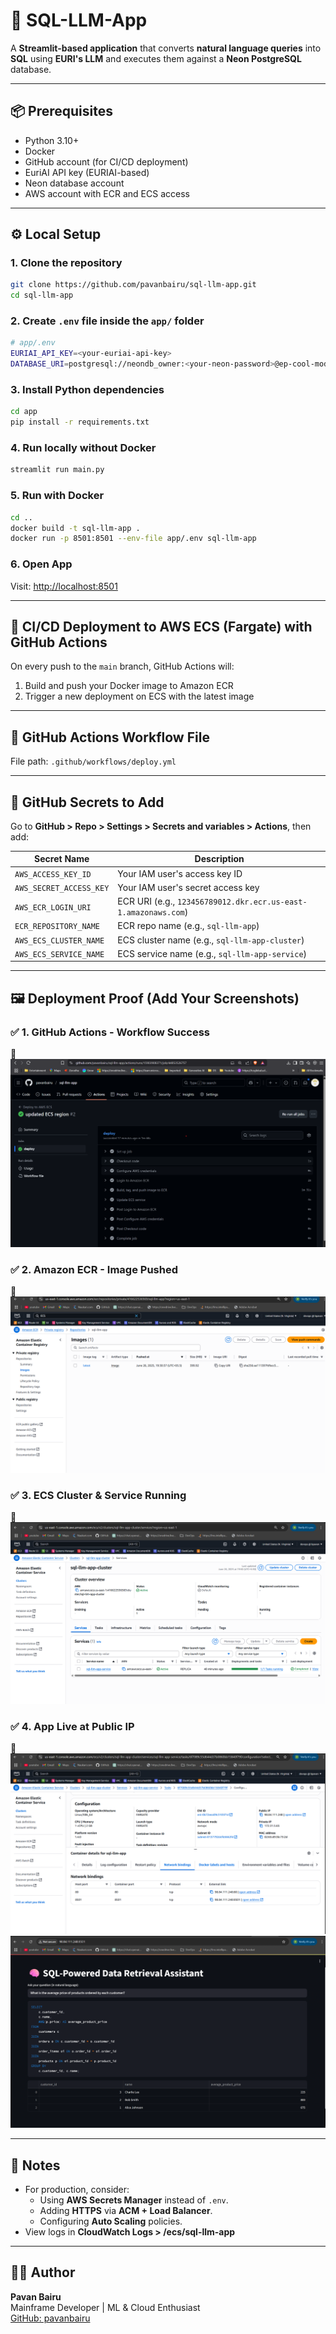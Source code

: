 
# 🧠 SQL-LLM-App

A **Streamlit-based application** that converts **natural language queries** into **SQL** using **EURI's LLM** and executes them against a **Neon PostgreSQL** database.

---

## 📦 Prerequisites

- Python 3.10+
- Docker
- GitHub account (for CI/CD deployment)
- EuriAI API key (EURIAI-based)
- Neon database account
- AWS account with ECR and ECS access

---

## ⚙️ Local Setup

### 1. Clone the repository

```bash
git clone https://github.com/pavanbairu/sql-llm-app.git
cd sql-llm-app
```

### 2. Create `.env` file inside the `app/` folder

```bash
# app/.env
EURIAI_API_KEY=<your-euriai-api-key>
DATABASE_URI=postgresql://neondb_owner:<your-neon-password>@ep-cool-mode-a4i17css-pooler.us-east-1.aws.neon.tech/neondb?sslmode=require
```

### 3. Install Python dependencies

```bash
cd app
pip install -r requirements.txt
```

### 4. Run locally without Docker

```bash
streamlit run main.py
```

### 5. Run with Docker

```bash
cd ..
docker build -t sql-llm-app .
docker run -p 8501:8501 --env-file app/.env sql-llm-app
```

### 6. Open App

Visit: [http://localhost:8501](http://localhost:8501)

---

## 🚀 CI/CD Deployment to AWS ECS (Fargate) with GitHub Actions

On every push to the `main` branch, GitHub Actions will:

1. Build and push your Docker image to Amazon ECR
2. Trigger a new deployment on ECS with the latest image

---

## 📁 GitHub Actions Workflow File

File path: `.github/workflows/deploy.yml`

---

## 🔐 GitHub Secrets to Add

Go to **GitHub > Repo > Settings > Secrets and variables > Actions**, then add:

| Secret Name               | Description                                  |
|---------------------------|----------------------------------------------|
| `AWS_ACCESS_KEY_ID`       | Your IAM user's access key ID                |
| `AWS_SECRET_ACCESS_KEY`   | Your IAM user's secret access key            |
| `AWS_ECR_LOGIN_URI`       | ECR URI (e.g., `123456789012.dkr.ecr.us-east-1.amazonaws.com`) |
| `ECR_REPOSITORY_NAME`     | ECR repo name (e.g., `sql-llm-app`)          |
| `AWS_ECS_CLUSTER_NAME`    | ECS cluster name (e.g., `sql-llm-app-cluster`) |
| `AWS_ECS_SERVICE_NAME`    | ECS service name (e.g., `sql-llm-app-service`) |

---

## 🖼️ Deployment Proof (Add Your Screenshots)

### ✅ 1. GitHub Actions - Workflow Success  
📸   
![alt text](image.png)

### ✅ 2. Amazon ECR - Image Pushed  
📸 
![alt text](image-1.png)

### ✅ 3. ECS Cluster & Service Running  
📸 
![alt text](image-2.png)

### ✅ 4. App Live at Public IP  
📸 
![alt text](image-3.png)
![alt text](image-4.png)

---

## 📌 Notes

- For production, consider:
  - Using **AWS Secrets Manager** instead of `.env`.
  - Adding **HTTPS** via **ACM + Load Balancer**.
  - Configuring **Auto Scaling** policies.
- View logs in **CloudWatch Logs > /ecs/sql-llm-app**

---

## 👨‍💻 Author

**Pavan Bairu**  
Mainframe Developer | ML & Cloud Enthusiast  
[GitHub: pavanbairu](https://github.com/pavanbairu)
